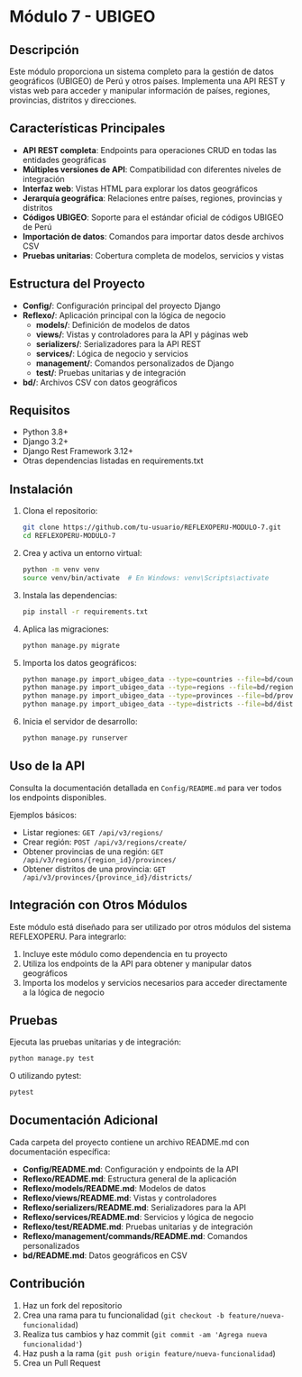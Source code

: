 # Módulo 7 - UBIGEO

## Descripción

Este módulo proporciona un sistema completo para la gestión de datos geográficos (UBIGEO) de Perú y otros países. Implementa una API REST y vistas web para acceder y manipular información de países, regiones, provincias, distritos y direcciones.

## Características Principales

- **API REST completa**: Endpoints para operaciones CRUD en todas las entidades geográficas
- **Múltiples versiones de API**: Compatibilidad con diferentes niveles de integración
- **Interfaz web**: Vistas HTML para explorar los datos geográficos
- **Jerarquía geográfica**: Relaciones entre países, regiones, provincias y distritos
- **Códigos UBIGEO**: Soporte para el estándar oficial de códigos UBIGEO de Perú
- **Importación de datos**: Comandos para importar datos desde archivos CSV
- **Pruebas unitarias**: Cobertura completa de modelos, servicios y vistas

## Estructura del Proyecto

- **Config/**: Configuración principal del proyecto Django
- **Reflexo/**: Aplicación principal con la lógica de negocio
  - **models/**: Definición de modelos de datos
  - **views/**: Vistas y controladores para la API y páginas web
  - **serializers/**: Serializadores para la API REST
  - **services/**: Lógica de negocio y servicios
  - **management/**: Comandos personalizados de Django
  - **test/**: Pruebas unitarias y de integración
- **bd/**: Archivos CSV con datos geográficos

## Requisitos

- Python 3.8+
- Django 3.2+
- Django Rest Framework 3.12+
- Otras dependencias listadas en requirements.txt

## Instalación

1. Clona el repositorio:
   ```bash
   git clone https://github.com/tu-usuario/REFLEXOPERU-MODULO-7.git
   cd REFLEXOPERU-MODULO-7
   ```

2. Crea y activa un entorno virtual:
   ```bash
   python -m venv venv
   source venv/bin/activate  # En Windows: venv\Scripts\activate
   ```

3. Instala las dependencias:
   ```bash
   pip install -r requirements.txt
   ```

4. Aplica las migraciones:
   ```bash
   python manage.py migrate
   ```

5. Importa los datos geográficos:
   ```bash
   python manage.py import_ubigeo_data --type=countries --file=bd/countries.csv
   python manage.py import_ubigeo_data --type=regions --file=bd/regions.csv
   python manage.py import_ubigeo_data --type=provinces --file=bd/provinces.csv
   python manage.py import_ubigeo_data --type=districts --file=bd/districts.csv
   ```

6. Inicia el servidor de desarrollo:
   ```bash
   python manage.py runserver
   ```

## Uso de la API

Consulta la documentación detallada en `Config/README.md` para ver todos los endpoints disponibles.

Ejemplos básicos:

- Listar regiones: `GET /api/v3/regions/`
- Crear región: `POST /api/v3/regions/create/`
- Obtener provincias de una región: `GET /api/v3/regions/{region_id}/provinces/`
- Obtener distritos de una provincia: `GET /api/v3/provinces/{province_id}/districts/`

## Integración con Otros Módulos

Este módulo está diseñado para ser utilizado por otros módulos del sistema REFLEXOPERU. Para integrarlo:

1. Incluye este módulo como dependencia en tu proyecto
2. Utiliza los endpoints de la API para obtener y manipular datos geográficos
3. Importa los modelos y servicios necesarios para acceder directamente a la lógica de negocio

## Pruebas

Ejecuta las pruebas unitarias y de integración:

```bash
python manage.py test
```

O utilizando pytest:

```bash
pytest
```

## Documentación Adicional

Cada carpeta del proyecto contiene un archivo README.md con documentación específica:

- **Config/README.md**: Configuración y endpoints de la API
- **Reflexo/README.md**: Estructura general de la aplicación
- **Reflexo/models/README.md**: Modelos de datos
- **Reflexo/views/README.md**: Vistas y controladores
- **Reflexo/serializers/README.md**: Serializadores para la API
- **Reflexo/services/README.md**: Servicios y lógica de negocio
- **Reflexo/test/README.md**: Pruebas unitarias y de integración
- **Reflexo/management/commands/README.md**: Comandos personalizados
- **bd/README.md**: Datos geográficos en CSV

## Contribución

1. Haz un fork del repositorio
2. Crea una rama para tu funcionalidad (`git checkout -b feature/nueva-funcionalidad`)
3. Realiza tus cambios y haz commit (`git commit -am 'Agrega nueva funcionalidad'`)
4. Haz push a la rama (`git push origin feature/nueva-funcionalidad`)
5. Crea un Pull Request

